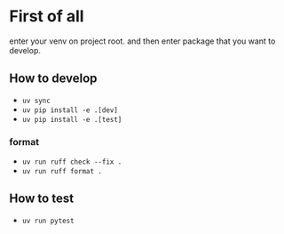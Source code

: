 
# First of all

enter your venv on project root. and then enter package that you want to develop.

## How to develop


- `uv sync`
- `uv pip install -e .[dev]`
- `uv pip install -e .[test]`

### format

- `uv run ruff check --fix .`
- `uv run ruff format .`

## How to test

- `uv run pytest`